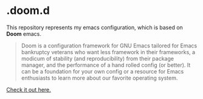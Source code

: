 # .doom.d

This repository represents my emacs configuration, which is based on **Doom** emacs.

> Doom is a configuration framework for GNU Emacs tailored for Emacs bankruptcy veterans who want less framework in their frameworks, a modicum of stability (and reproducibility) from their package manager, and the performance of a hand rolled config (or better). It can be a foundation for your own config or a resource for Emacs enthusiasts to learn more about our favorite operating system.

[Check it out here.](https://github.com/hlissner/doom-emacs)

